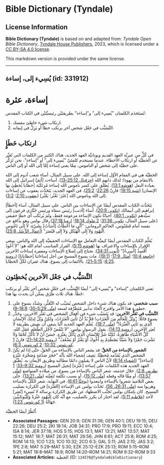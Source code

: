 # Bible Dictionary (Tyndale)

## License Information

**Bible Dictionary (Tyndale)** is based on and adapted from: _Tyndale Open Bible Dictionary_, [Tyndale House Publishers](https://tyndaleopenresources.com/), 2023, which is licensed under a [CC BY-SA 4.0 license](https://creativecommons.org/licenses/by-sa/4.0/legalcode.en).

This markdown version is provided under the same license.



--------------------------------

## يُسِيء إلى، إساءة (id: 331912)

إساءة، عثرة
===========

تُستَخدَم الكلمتان "يُسِيء إلى" و"إساءة" بطريقتَيْن رئيسيَّتَيْن في الكتاب المقدس:

1. ارتكاب شيء خاطئ بنفسك.
2. التَّسَبُّب في جَعْل شخص آخر يرتكب خطأً أو يَزِلُّ في إيمانه.

ارتكاب خَطَإٍ
-------------

في كُلٍّ من عبريَّة العهد القديم ويونانيَّة العهد الجديد، هناك الكثير من الكلمات التي تُعَبِّر عن الخطيَّة أو ارتكاب الأخطاء. عندما نستخدم كلمتَيْ "يُسِيء إلى" أو "إساءة"، نحن نُرَكِّز على خطيَّة إلى شخص أو الناموس، مِمَّا يعني إساءة إمَّا إلى الله أو إلى الناس.

الخطيَّة هي في المقام الأوَّل إساءة إلى الله. على سبيل المثال، أساء شعب أدوم إلى الله بالانتقام من يهوذا؛ لذلك دانهم الله ([حزقيال 25:12–13](https://ref.ly/Ezek25:12-Ezek25:13)). أساءت \[أَثِمَ] إسرائيل إلى الله بعبادة البعل ([هوشع 13:1](https://ref.ly/Hos13:1)). يُطلَق على كسر ناموس الله إساءة مُرتَكَبَة \[خطايا يُخطِئ بها الإنسان] ([تثنية 19:15](https://ref.ly/Deut19:15)؛ قارِنْ [22:26](https://ref.ly/Deut22:26)؛ [25:2](https://ref.ly/Deut25:2)). في العهد الجديد، يَتَحَدَّث يعقوب عن إساءات إلى الله وناموس الله \[عَثَرَ؛ نَعْثُر؛ يَعْثُر] ([يعقوب 2:10](https://ref.ly/Jas2:10)؛ [3:2](https://ref.ly/Jas3:2)).

يَتَحَدَّث الكتاب المقدس أيضًا عن الإساءات بين الناس. على سبيل المثال، أساء \[أخطأ] إبراهيم إلى أبيمالك ([تكوين 20:9](https://ref.ly/Gen20:9)). أساء \[أذنب] رئيس سقاة ورئيس خَبَّازي فرعون إلى سيِّدهم ([تكوين 40:1](https://ref.ly/Gen40:1)). أحيانًا تكون الإساءة مزعومة فقط، ولم يُرتَكَب أي خطإٍ حقيقي (على سبيل المثال، [تكوين 31:36](https://ref.ly/Gen31:36)؛ [2 ملوك 18:14](https://ref.ly/2Kgs18:14)؛ [إرميا 37:18](https://ref.ly/Jer37:18)). قال بولس وهو يدافع عن نفسه أمام فَسْتُوس، الحاكم الروماني: “أَنِّي مَا أَخْطَأْتُ \[أَسَأْتُ] بِشَيْءٍ، لاَ إِلَى نَامُوسِ الْيَهُودِ وَلاَ إِلَى الْهَيْكَلِ وَلاَ إِلَى قَيْصَرَ” ([أعمال الرُّسُل 25:8](https://ref.ly/Acts25:8)).

يُعَلِّم الكتاب المقدس أيضًا كيفيَّة التعامل مع الإساءات الحقيقيَّة إلى الله والناس. ينبغي الإقرار بالإساءات والاعتراف بها ([هوشع 5:15](https://ref.ly/Hos5:15)). القرار المناسب أمام الله هو: "لاَ أَعُودُ أُفْسِدُ \[أُسِيءُ]" ([أيوب 34:31](https://ref.ly/Job34:31)). نحتاج إلى إصلاح الإساءات ومغفرة إساءات الآخرين ([جامعة 10:4](https://ref.ly/Eccl10:4)؛ [أمثال 17:9](https://ref.ly/Prov17:9)؛ [19:11](https://ref.ly/Prov19:11)). مات يسوع المسيح من أجل إساءاتنا \[خطايانا] ([رومية 4:25](https://ref.ly/Rom4:25)؛ [5:15–21](https://ref.ly/Rom5:15-Rom5:21)). بالالتفات إلى يسوع، هناك غفران لكُلِّ الخطايا.

التَّسَبُّب في جَعْل الآخرين يُخطِئون
-------------------------------------

تعني الكلمتان "إساءة" و"يُسِيء إلى" أيضًا التَّسَبُّب في جَعْل شخص آخر يَعْثُر أو يرتكب خَطَأً. هناك ثلاث طُرُق يمكن أن يحدث بها هذا:

1. **سبب شخصي**: قد يكون هناك شيء داخل الشخص يُسَبِّب له التَّعَثُّر، وشَدَّد يسوع على خطورة هذا الأمر واقترح اتِّخاذ تدابير مُتَطَرِّفة لمنعه ([متَّى 5:29–30](https://ref.ly/Matt5:29-Matt5:30)؛ [18:8–9](https://ref.ly/Matt18:8-Matt18:9)).
2. **التَّسَبُّب في تَعَثُّر الآخرين**: قد يَتَسَبَّب شيء في أفعال الشخص في تَعَثُّر الآخرين، وحَذَّر يسوع قائلًا: “وَيْلٌ لِلْعَالَمِ مِنَ الْعَثَرَاتِ! فَلاَ بُدَّ أَنْ تَأْتِيَ الْعَثَرَاتُ، وَلكِنْ وَيْلٌ لِذلِكَ الإِنْسَانِ الَّذِي بِهِ تَأْتِي الْعَثْرَةُ!” ([متَّى 18:7](https://ref.ly/Matt18:7)). يُعَلِّم العهد الجديد أنَّنا ينبغي أن نعيش بطريقة لا تُعثِر الآخرين ([رومية 14:13](https://ref.ly/Rom14:13)). يقول الرسول بولس: “لاَ تَنْقُضْ لأَجْلِ الطَّعَامِ عَمَلَ اللهِ. كُلُّ الأَشْيَاءِ طَاهِرَةٌ، لكِنَّهُ شَرٌّ لِلإِنْسَانِ الَّذِي يَأْكُلُ بِعَثْرَةٍ. حَسَنٌ أَنْ لاَ تَأْكُلَ لَحْمًا وَلاَ تَشْرَبَ خَمْرًا وَلاَ شَيْئًا يَصْطَدِمُ بِهِ أَخُوكَ أَوْ يَعْثُرُ أَوْ يَضْعُفُ” ([رومية 14:20–21](https://ref.ly/Rom14:20-Rom14:21)؛ قارِنْ [1 كورنثوس 10:32](https://ref.ly/1Cor10:32)؛ [2 كورنثوس 6:3](https://ref.ly/2Cor6:3)).
3. **الشعور بالإساءة من الحَقِّ**: قد يشعر الناس بالإساءة من الحَقِّ، حتَّى إذا لم يَكُنْ الشخص الذي يُقَدِّمه مُخطِئًا. يَصِف إشعياء الله بأنَّه “حَجَرَ صَدْمَةٍ وَصَخْرَةَ عَثْرَةٍ \[إساءة]” ([إشعياء 8:14](https://ref.ly/Isa8:14)) لأنَّ الناس لا يقبلون دائمًا مطالبه وطريق الإيمان به. يُطَبِّق العهد الجديد هذه الكلمات على إساءة \[عَثْرَة] إنجيل المسيح ([رومية 9:32–33](https://ref.ly/Rom9:32-Rom9:33)؛ [1 بطرس 2:8](https://ref.ly/1Pet2:8)). خلال خدمته، شعر الناس بالإساءة من يسوع، من ميلاده المتواضع ([متَّى 13:57](https://ref.ly/Matt13:57))، أو مِمَّا قاله وفعله ([متَّى 15:12](https://ref.ly/Matt15:12))، أو بسبب تكلفة تَبَعِيَّته ([متَّى 13:21](https://ref.ly/Matt13:21)). حتَّى بعض التلاميذ شعروا بالإساءة وابتعدوا ([يوحنَّا 6:61](https://ref.ly/John6:61)). في النهاية، شعر الكُلُّ بالإساءة وهربوا منه ([متَّى 26:31، 56](https://ref.ly/Matt26:31,Matt26:56)). تَحَدَّث بولس عن الإساءة \[العَثْرَة] في الكرازة بصليب المسيح. كان بإمكان بولس تَجَنُّب الاضطهاد عن طريق الكرازة برسالة لا تُسِيء \[تُعثِر] لأحد ([غلاطية 5:11](https://ref.ly/Gal5:11)). لقد اختار أن يكرز بالصليب، مع أنَّه كان لِلْيَهُودِ عَثْرَةً وَلِلْيُونَانِيِّينَ جَهَالَةً ([1 كورنثوس 1:23](https://ref.ly/1Cor1:23)).

اُنْظُرْ أيضًا الخطيَّة.

* **Associated Passages:** GEN 20:9; GEN 31:36; GEN 40:1; DEU 19:15; DEU 22:26; DEU 25:2; 2KI 18:14; JOB 34:31; PRO 17:9; PRO 19:11; ECC 10:4; ISA 8:14; JER 37:18; HOS 5:15; HOS 13:1; MAT 13:21; MAT 13:57; MAT 15:12; MAT 18:7; MAT 26:31; MAT 26:56; JHN 6:61; ACT 25:8; ROM 4:25; ROM 14:13; 1CO 1:23; 1CO 10:32; 2CO 6:3; GAL 5:11; JAS 2:10; JAS 3:2; 1PE 2:8; MAT 5:29–MAT 5:30; EZK 25:12–EZK 25:13; ROM 5:15–ROM 5:21; MAT 18:8–MAT 18:9; ROM 14:20–ROM 14:21; ROM 9:32–ROM 9:33
* **Associated Articles:** الخطية (ID: `124576@TyndaleBibleDictionary`)

